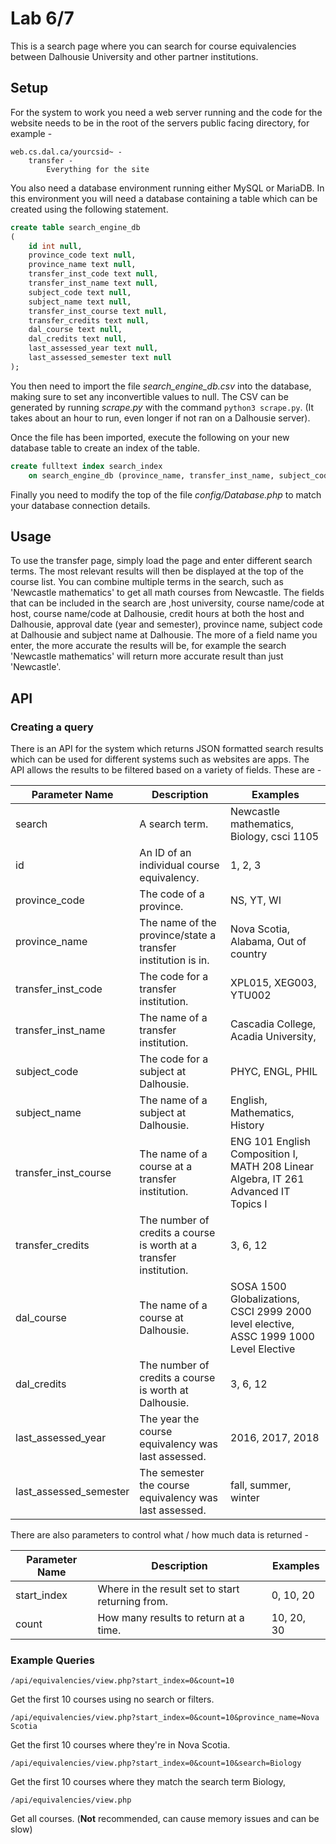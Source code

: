 # Lab 6/7

This is a search page where you can search for course equivalencies between Dalhousie University and other partner institutions.

## Setup

For the system to work you need a web server running and the code for the website needs to be in the root of the servers public facing directory, for example -

```
web.cs.dal.ca/yourcsid~ -
	transfer -
		Everything for the site
```



You also need a database environment running either MySQL or MariaDB. In this environment you will need a database containing a table which can be created using the following statement.

```sql
create table search_engine_db
(
	id int null,
	province_code text null,
	province_name text null,
	transfer_inst_code text null,
	transfer_inst_name text null,
	subject_code text null,
	subject_name text null,
	transfer_inst_course text null,
	transfer_credits text null,
	dal_course text null,
	dal_credits text null,
	last_assessed_year text null,
	last_assessed_semester text null
);
```

You then need to import the file *search_engine_db.csv* into the database, making sure to set any inconvertible values to null. The CSV can be generated by running *scrape.py* with the command `python3 scrape.py`. (It takes about an hour to run, even longer if not ran on a Dalhousie server).

Once the file has been imported, execute the following on your new database table to create an index of the table. 

```sql
create fulltext index search_index
	on search_engine_db (province_name, transfer_inst_name, subject_code, subject_name, transfer_inst_course, transfer_credits, dal_course, dal_credits, last_assessed_year, last_assessed_semester);
```

Finally you need to modify the top of the file *config/Database.php* to match your database connection details.

## Usage

To use the transfer page, simply load the page and enter different search terms. The most relevant results will then be displayed at the top of the course list. You can combine multiple terms in the search, such as 'Newcastle mathematics' to get all math courses from Newcastle. The fields that can be included in the search are ,host university, course name/code at host, course name/code at Dalhousie, credit hours at both the host and Dalhousie, approval date (year and semester), province name, subject code at Dalhousie and subject name at Dalhousie. The more of a field name you enter, the more accurate the results will be, for example the search 'Newcastle mathematics' will return more accurate result than just 'Newcastle'.

## API
### Creating a query

There is an API for the system which returns JSON formatted search results which can be used for different systems such as websites are apps. The API allows the results to be filtered based on a variety of fields. These are -

| Parameter Name         | Description                                                  | Examples                                                     |
| ---------------------- | ------------------------------------------------------------ | ------------------------------------------------------------ |
| search                 | A search term.                                               | Newcastle mathematics, Biology, csci 1105                    |
| id                     | An ID of an individual course equivalency.                   | 1, 2, 3                                                      |
| province_code          | The code of a province.                                      | NS, YT, WI                                                   |
| province_name          | The name of the province/state a transfer institution is in. | Nova Scotia, Alabama, Out of country                         |
| transfer_inst_code     | The code for a transfer institution.                         | XPL015, XEG003,  YTU002                                      |
| transfer_inst_name     | The name of a transfer institution.                          | Cascadia College, Acadia University,                         |
| subject_code           | The code for a subject at Dalhousie.                         | PHYC, ENGL, PHIL                                             |
| subject_name           | The name of a subject at Dalhousie.                          | English, Mathematics, History                                |
| transfer_inst_course   | The name of a course at a transfer institution.              | ENG 101 English Composition I, MATH 208 Linear Algebra, IT 261 Advanced IT Topics I |
| transfer_credits       | The number of credits a course is worth at a transfer institution. | 3, 6, 12                                                     |
| dal_course             | The name of a course at Dalhousie.                           | SOSA 1500 Globalizations, CSCI 2999 2000 level elective, ASSC 1999 1000 Level Elective |
| dal_credits            | The number of credits a course is worth at Dalhousie.        | 3, 6, 12                                                     |
| last_assessed_year     | The year the course equivalency was last assessed.           | 2016, 2017, 2018                                             |
| last_assessed_semester | The semester the course equivalency was last assessed.       | fall, summer, winter                                         |

There are also parameters to control what / how much data is returned -

| Parameter Name | Description                                      | Examples   |
| -------------- | ------------------------------------------------ | ---------- |
| start_index    | Where in the result set to start returning from. | 0, 10, 20  |
| count          | How many results to return at a time.            | 10, 20, 30 |



### Example Queries

```
/api/equivalencies/view.php?start_index=0&count=10
```

Get the first 10 courses using no search or filters.



```
/api/equivalencies/view.php?start_index=0&count=10&province_name=Nova Scotia
```

Get the first 10 courses where they're in Nova Scotia.



```
/api/equivalencies/view.php?start_index=0&count=10&search=Biology
```

Get the first 10 courses where they match the search term Biology,



```
/api/equivalencies/view.php
```

Get all courses. (**Not** recommended, can cause memory issues and can be slow)

